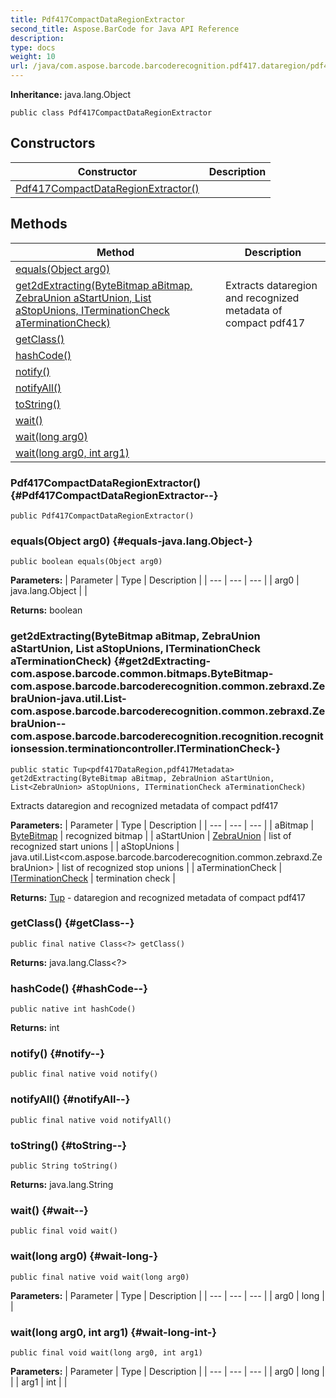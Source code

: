 ```yaml
---
title: Pdf417CompactDataRegionExtractor
second_title: Aspose.BarCode for Java API Reference
description: 
type: docs
weight: 10
url: /java/com.aspose.barcode.barcoderecognition.pdf417.dataregion/pdf417compactdataregionextractor/
---
```

**Inheritance:**
java.lang.Object
```
public class Pdf417CompactDataRegionExtractor
```
## Constructors

| Constructor | Description |
| --- | --- |
| [Pdf417CompactDataRegionExtractor()](#Pdf417CompactDataRegionExtractor--) |  |
## Methods

| Method | Description |
| --- | --- |
| [equals(Object arg0)](#equals-java.lang.Object-) |  |
| [get2dExtracting(ByteBitmap aBitmap, ZebraUnion aStartUnion, List<ZebraUnion> aStopUnions, ITerminationCheck aTerminationCheck)](#get2dExtracting-com.aspose.barcode.common.bitmaps.ByteBitmap-com.aspose.barcode.barcoderecognition.common.zebraxd.ZebraUnion-java.util.List-com.aspose.barcode.barcoderecognition.common.zebraxd.ZebraUnion--com.aspose.barcode.barcoderecognition.recognition.recognitionsession.terminationcontroller.ITerminationCheck-) | Extracts dataregion and recognized metadata of compact pdf417 |
| [getClass()](#getClass--) |  |
| [hashCode()](#hashCode--) |  |
| [notify()](#notify--) |  |
| [notifyAll()](#notifyAll--) |  |
| [toString()](#toString--) |  |
| [wait()](#wait--) |  |
| [wait(long arg0)](#wait-long-) |  |
| [wait(long arg0, int arg1)](#wait-long-int-) |  |
### Pdf417CompactDataRegionExtractor() {#Pdf417CompactDataRegionExtractor--}
```
public Pdf417CompactDataRegionExtractor()
```


### equals(Object arg0) {#equals-java.lang.Object-}
```
public boolean equals(Object arg0)
```




**Parameters:**
| Parameter | Type | Description |
| --- | --- | --- |
| arg0 | java.lang.Object |  |

**Returns:**
boolean
### get2dExtracting(ByteBitmap aBitmap, ZebraUnion aStartUnion, List<ZebraUnion> aStopUnions, ITerminationCheck aTerminationCheck) {#get2dExtracting-com.aspose.barcode.common.bitmaps.ByteBitmap-com.aspose.barcode.barcoderecognition.common.zebraxd.ZebraUnion-java.util.List-com.aspose.barcode.barcoderecognition.common.zebraxd.ZebraUnion--com.aspose.barcode.barcoderecognition.recognition.recognitionsession.terminationcontroller.ITerminationCheck-}
```
public static Tup<pdf417DataRegion,pdf417Metadata> get2dExtracting(ByteBitmap aBitmap, ZebraUnion aStartUnion, List<ZebraUnion> aStopUnions, ITerminationCheck aTerminationCheck)
```


Extracts dataregion and recognized metadata of compact pdf417

**Parameters:**
| Parameter | Type | Description |
| --- | --- | --- |
| aBitmap | [ByteBitmap](../../com.aspose.barcode.common.bitmaps/bytebitmap) | recognized bitmap |
| aStartUnion | [ZebraUnion](../../com.aspose.barcode.barcoderecognition.common.zebraxd/zebraunion) | list of recognized start unions |
| aStopUnions | java.util.List<com.aspose.barcode.barcoderecognition.common.zebraxd.ZebraUnion> | list of recognized stop unions |
| aTerminationCheck | [ITerminationCheck](../../com.aspose.barcode.barcoderecognition.recognition.recognitionsession.terminationcontroller/iterminationcheck) | termination check |

**Returns:**
[Tup](../../com.aspose.barcode.common.generic.types/tup) - dataregion and recognized metadata of compact pdf417
### getClass() {#getClass--}
```
public final native Class<?> getClass()
```




**Returns:**
java.lang.Class<?>
### hashCode() {#hashCode--}
```
public native int hashCode()
```




**Returns:**
int
### notify() {#notify--}
```
public final native void notify()
```




### notifyAll() {#notifyAll--}
```
public final native void notifyAll()
```




### toString() {#toString--}
```
public String toString()
```




**Returns:**
java.lang.String
### wait() {#wait--}
```
public final void wait()
```




### wait(long arg0) {#wait-long-}
```
public final native void wait(long arg0)
```




**Parameters:**
| Parameter | Type | Description |
| --- | --- | --- |
| arg0 | long |  |

### wait(long arg0, int arg1) {#wait-long-int-}
```
public final void wait(long arg0, int arg1)
```




**Parameters:**
| Parameter | Type | Description |
| --- | --- | --- |
| arg0 | long |  |
| arg1 | int |  |


